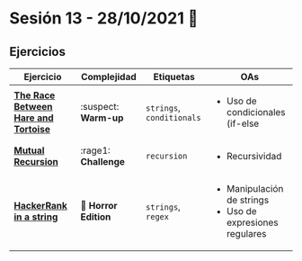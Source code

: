 # Sesión 13 - 28/10/2021 🎃

## Ejercicios

| Ejercicio                                                        | Complejidad                    | Etiquetas                    | OAs                                                                               |
| ---------------------------------------------------------------- | ------------------------------ | ---------------------------- | --------------------------------------------------------------------------------- |
| [**The Race Between Hare and Tortoise**](exercises/hare-and-tortoise/README.md) | :suspect: **Warm-up** | `strings`, `conditionals` | <ul><li> Uso de condicionales (if-else | switch | operador ternario) </li><li> Manipulación de strings </li></ul>  |
| [**Mutual Recursion**](exercises/mutual-recursion/README.md) | :rage1: **Challenge** | `recursion` | <ul><li>Recursividad</li></ul>  |
| [**HackerRank in a string**](exercises/hackerrank-in-a-string/README.md) | 🎃 **Horror Edition** | `strings`, `regex` | <ul><li> Manipulación de strings </li><li>Uso de expresiones regulares</li></ul>  |
